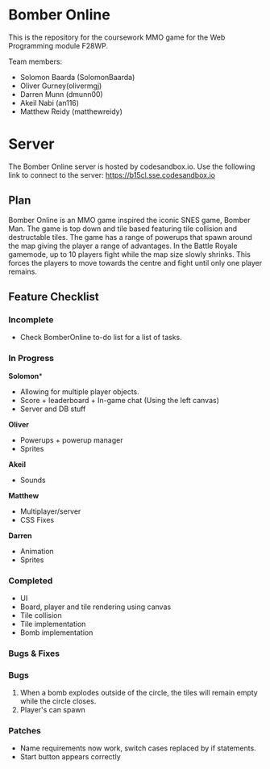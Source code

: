 # Bomber Online

This is the repository for the coursework MMO game for the Web Programming module F28WP.

Team members:
- Solomon Baarda (SolomonBaarda)
- Oliver Gurney(olivermgj)
- Darren Munn (dmunn00)
- Akeil Nabi (an116)
- Matthew Reidy (matthewreidy)

# Server

The Bomber Online server is hosted by codesandbox.io. Use the following link to connect to the server: https://b15cl.sse.codesandbox.io 

## Plan

Bomber Online is an MMO game inspired the iconic SNES game, Bomber Man.  The game is top down and tile based featuring tile collision and destructable tiles.  The game has a range of powerups that spawn around the map giving the player a range of advantages.  In the Battle Royale gamemode, up to 10 players fight while the map size slowly shrinks.  This forces the players to move towards the centre and fight until only one player remains.  


## Feature Checklist

### Incomplete
- Check BomberOnline to-do list for a list of tasks.

### In Progress
**Solomon***
- Allowing for multiple player objects.
- Score + leaderboard + In-game chat (Using the left canvas)
- Server and DB stuff

**Oliver**
- Powerups + powerup manager
- Sprites

**Akeil**
- Sounds

**Matthew**
- Multiplayer/server
- CSS Fixes

**Darren**
- Animation
- Sprites

### Completed
- UI
- Board, player and tile rendering using canvas
- Tile collision
- Tile implementation
- Bomb implementation



### Bugs & Fixes

### Bugs

1. When a bomb explodes outside of the circle, the tiles will remain empty while the circle closes.
2. Player's can spawn

### Patches

- Name requirements now work, switch cases replaced by if statements.
- Start button appears correctly
